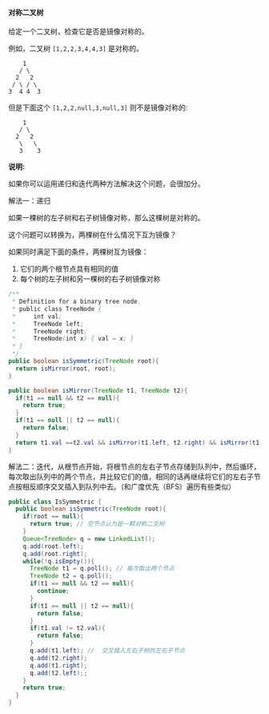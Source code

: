 #### 对称二叉树

给定一个二叉树，检查它是否是镜像对称的。

例如，二叉树 `[1,2,2,3,4,4,3]` 是对称的。

```
    1
   / \
  2   2
 / \ / \
3  4 4  3
```

但是下面这个 `[1,2,2,null,3,null,3]` 则不是镜像对称的:

```
    1
   / \
  2   2
   \   \
   3    3
```

**说明:**

如果你可以运用递归和迭代两种方法解决这个问题，会很加分。



解法一：递归

如果一棵树的左子树和右子树镜像对称，那么这棵树是对称的。

这个问题可以转换为，两棵树在什么情况下互为镜像？

如果同时满足下面的条件，两棵树互为镜像：

1. 它们的两个根节点具有相同的值
2. 每个树的左子树和另一棵树的右子树镜像对称

```java
/**
 * Definition for a binary tree node.
 * public class TreeNode {
 *     int val;
 *     TreeNode left;
 *     TreeNode right;
 *     TreeNode(int x) { val = x; }
 * }
 */
public boolean isSymmetric(TreeNode root){
  return isMirror(root, root);
}

public boolean isMirror(TreeNode t1, TreeNode t2){
  if(t1 == null && t2 == null){
    return true;
  }
  if(t1 == null || t2 == null){
    return false; 
  }
  return t1.val ==t2.val && isMirror(t1.left, t2.right) && isMirror(t1.right, t2.left);
}
```

解法二：迭代，从根节点开始，将根节点的左右子节点存储到队列中，然后循环，每次取出队列中的两个节点，并比较它们的值，相同的话再继续将它们的左右子节点按相反顺序交叉插入到队列中去。（和广度优先（BFS）遍历有些类似）

```java
public class IsSymmetric {
  public boolean isSymmetric(TreeNode root){
    if(root == null){
      return true; // 空节点认为是一颗对称二叉树
    }
    Queue<TreeNode> q = new LinkedList();
    q.add(root.left);
    q.add(root.right);
    while(!q.isEmpty()){
      TreeNode t1 = q.poll(); // 每次取出两个节点
      TreeNode t2 = q.poll();
      if(t1 == null && t2 == null){
        continue;
      }
      if(t1 == null || t2 == null){
        return false;
      }
      if(t1.val != t2.val){
        return false;
      }
      q.add(t1.left); //  交叉插入左右子树的左右子节点
      q.add(t2.right);
      q.add(t1.right);
      q.add(t2.left);;
    }
    return true;
  }
}
```

